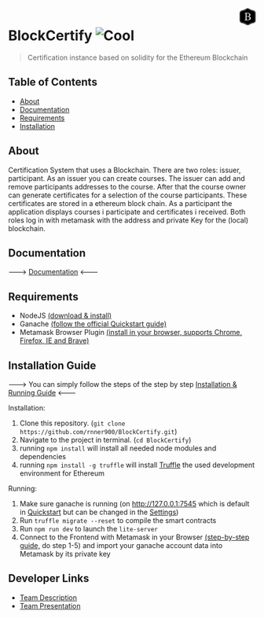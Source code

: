 <img src="BlockCertifyLogo.png" height="35" align="right" />

# BlockCertify ![Cool](https://img.shields.io/badge/%F0%9F%93%9C-certificated-blue)
>Certification instance based on solidity for the Ethereum Blockchain

## Table of Contents

- [About](#about)
- [Documentation](#documentation)
- [Requirements](#requirements)
- [Installation](#installation-guide)

## About
Certification System that uses a Blockchain. There are two roles: issuer, participant. As an issuer you can create courses. The issuer can add and remove participants addresses to the course. After that the course owner can generate certificates for a selection of the course participants. These certificates are stored in a ethereum block chain. As a participant the application displays courses i participate and certificates i received. Both roles log in with metamask with the address and private Key for the (local) blockchain.

## Documentation
---> [Documentation](Documentation.pdf) <---

## Requirements
* NodeJS [(download & install)](https://nodejs.org/en/)
* Ganache [(follow the official Quickstart guide)](https://www.trufflesuite.com/docs/ganache/quickstart)
* Metamask Browser Plugin [(install in your browser, supports Chrome, Firefox, IE and Brave)](https://metamask.io/download.html)

## Installation Guide
---> You can simply follow the steps of the step by step [Installation & Running Guide](InstallationGuide.pdf) <---

Installation:
1. Clone this repository. (`git clone https://github.com/rnner900/BlockCertify.git`)
2. Navigate to the project in terminal. (`cd BlockCertify`)
3. running `npm install` will install all needed node modules and dependencies
4. running `npm install -g truffle` will install [Truffle](https://www.npmjs.com/package/truffle) the used development environment for Ethereum

Running:
1. Make sure ganache is running (on http://127.0.0.1:7545 which is default in [Quickstart](https://www.trufflesuite.com/docs/ganache/quickstart) but can be changed in the [Settings](https://www.trufflesuite.com/docs/ganache/reference/ganache-settings))
2. Run `truffle migrate --reset` to compile the smart contracts
3. Run `npm run dev` to launch the `lite-server`
4. Connect to the Frontend with Metamask in your Browser [(step-by-step guide,](https://github.com/mkqavi/dhbw-truffle-project#connect-to-frontend-in-browser) do step 1-5) and import your ganache account data into Metamask by its private key


## Developer Links
* [Team Description](https://dhbwstg-my.sharepoint.com/:w:/g/personal/inf18200_lehre_dhbw-stuttgart_de/EQepBS1bCaZKkkIirMOSuSkB5mS8uptXrDt5dB3pTiHiKw?e=5psYY9)
* [Team Presentation](https://dhbwstg-my.sharepoint.com/:p:/g/personal/inf18200_lehre_dhbw-stuttgart_de/EaSqSujzyTlEosuql-bChuoBrbgE39MxWxldudZCXU6MnQ?e=DM1EkB)

